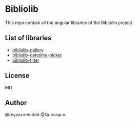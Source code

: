 # Bibliolib

This repo contain all the angular libraries of the Bibliolib project.

## List of libraries

- [bibliolib-gallery](https://www.npmjs.com/package/bibliolib-gallery)
- [bibliolib-datetime-picker](https://www.npmjs.com/package/bibliolib-datetime-picker)
- [bibliolib-filter](https://www.npmjs.com/package/bibliolib-filter)

## License
MIT

## Author
@reyvaxreecded
@Quezaquo
